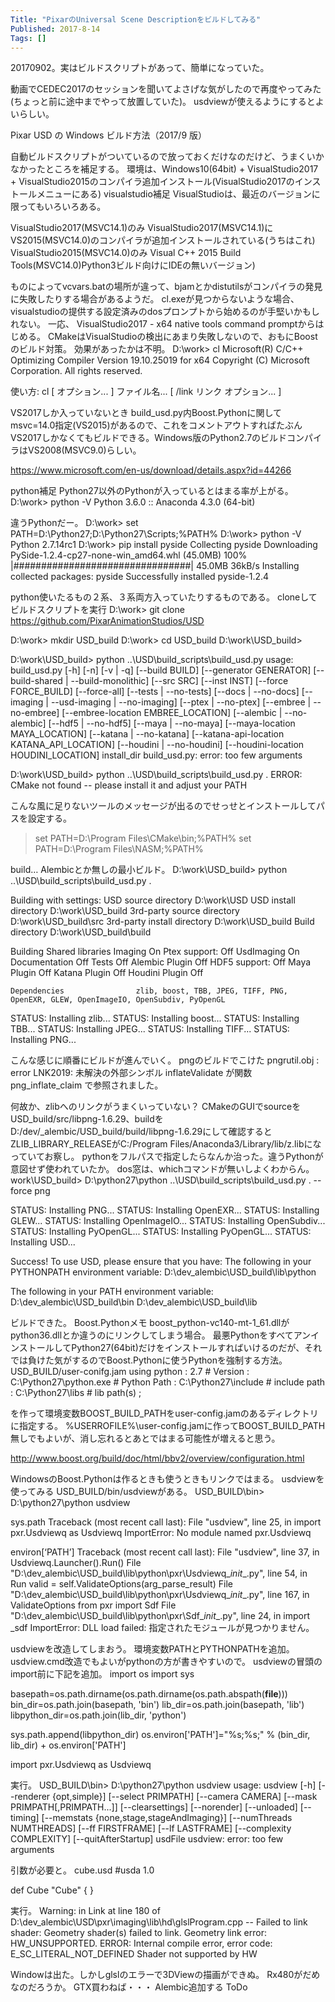 ```yaml
---
Title: "PixarのUniversal Scene Descriptionをビルドしてみる"
Published: 2017-8-14
Tags: []
---
```


20170902。実はビルドスクリプトがあって、簡単になっていた。

動画でCEDEC2017のセッションを聞いてよさげな気がしたので再度やってみた(ちょっと前に途中までやって放置していた)。
usdviewが使えるようにするとよいらしい。

Pixar USD の Windows ビルド方法（2017/9 版）

自動ビルドスクリプトがついているので放っておくだけなのだけど、うまくいかなかったところを補足する。
環境は、Windows10(64bit) + VisualStudio2017 + VisualStudio2015のコンパイラ追加インストール(VisualStudio2017のインストールメニューにある)
visualstudio補足
VisualStudioは、最近のバージョンに限ってもいろいろある。

VisualStudio2017(MSVC14.1)のみ
VisualStudio2017(MSVC14.1)にVS2015(MSVC14.0)のコンパイラが追加インストールされている(うちはこれ)
VisualStudio2015(MSVC14.0)のみ
Visual C++ 2015 Build Tools(MSVC14.0)Python3ビルド向けにIDEの無いバージョン)

ものによってvcvars.batの場所が違って、bjamとかdistutilsがコンパイラの発見に失敗したりする場合があるようだ。
cl.exeが見つからないような場合、visualstudioの提供する設定済みのdosプロンプトから始めるのが手堅いかもしれない。
一応、
VisualStudio2017 - x64 native tools command promptからはじめる。
CMakeはVisualStudioの検出にあまり失敗しないので、おもにBoostのビルド対策。
効果があったかは不明。
D:\work> cl
Microsoft(R) C/C++ Optimizing Compiler Version 19.10.25019 for x64
Copyright (C) Microsoft Corporation.  All rights reserved.

使い方: cl [ オプション... ] ファイル名... [ /link リンク オプション... ]

VS2017しか入っていないとき
build_usd.py内Boost.Pythonに関してmsvc=14.0指定(VS2015)があるので、これをコメントアウトすればたぶんVS2017しかなくてもビルドできる。Windows版のPython2.7のビルドコンパイラはVS2008(MSVC9.0)らしい。

https://www.microsoft.com/en-us/download/details.aspx?id=44266

python補足
Python27以外のPythonが入っているとはまる率が上がる。
D:\work> python -V
Python 3.6.0 :: Anaconda 4.3.0 (64-bit)

違うPythonだー。
D:\work> set PATH=D:\Python27;D:\Python27\Scripts;%PATH%
D:\work> python -V
Python 2.7.14rc1
D:\work> pip install pyside
Collecting pyside
  Downloading PySide-1.2.4-cp27-none-win_amd64.whl (45.0MB)
    100% |################################| 45.0MB 36kB/s
Installing collected packages: pyside
Successfully installed pyside-1.2.4

python使いたるもの２系、３系両方入っていたりするものである。
cloneしてビルドスクリプトを実行
D:\work> git clone https://github.com/PixarAnimationStudios/USD

D:\work> mkdir USD_build
D:\work> cd USD_build
D:\work\USD_build>

D:\work\USD_build> python ..\USD\build_scripts\build_usd.py
usage: build_usd.py [-h] [-n] [-v | -q] [--build BUILD]
                    [--generator GENERATOR]
                    [--build-shared | --build-monolithic] [--src SRC]
                    [--inst INST] [--force FORCE_BUILD] [--force-all]
                    [--tests | --no-tests] [--docs | --no-docs]
                    [--imaging | --usd-imaging | --no-imaging]
                    [--ptex | --no-ptex] [--embree | --no-embree]
                    [--embree-location EMBREE_LOCATION]
                    [--alembic | --no-alembic] [--hdf5 | --no-hdf5]
                    [--maya | --no-maya] [--maya-location MAYA_LOCATION]
                    [--katana | --no-katana]
                    [--katana-api-location KATANA_API_LOCATION]
                    [--houdini | --no-houdini]
                    [--houdini-location HOUDINI_LOCATION]
                    install_dir
build_usd.py: error: too few arguments

D:\work\USD_build> python ..\USD\build_scripts\build_usd.py .
ERROR: CMake not found -- please install it and adjust your PATH

こんな風に足りないツールのメッセージが出るのでせっせとインストールしてパスを設定する。
> set PATH=D:\Program Files\CMake\bin;%PATH%
> set PATH=D:\Program Files\NASM;%PATH%

build…
Alembicとか無しの最小ビルド。
D:\work\USD_build> python ..\USD\build_scripts\build_usd.py .

Building with settings:
  USD source directory          D:\work\USD
  USD install directory         D:\work\USD_build
  3rd-party source directory    D:\work\USD_build\src
  3rd-party install directory   D:\work\USD_build
  Build directory               D:\work\USD_build\build

  Building                      Shared libraries
    Imaging                     On
      Ptex support:             Off
    UsdImaging                  On
    Documentation               Off
    Tests                       Off
    Alembic Plugin              Off
      HDF5 support:             Off
    Maya Plugin                 Off
    Katana Plugin               Off
    Houdini Plugin              Off

    Dependencies                zlib, boost, TBB, JPEG, TIFF, PNG, OpenEXR, GLEW, OpenImageIO, OpenSubdiv, PyOpenGL

STATUS: Installing zlib...
STATUS: Installing boost...
STATUS: Installing TBB...
STATUS: Installing JPEG...
STATUS: Installing TIFF...
STATUS: Installing PNG...

こんな感じに順番にビルドが進んでいく。
pngのビルドでこけた
pngrutil.obj : error LNK2019: 未解決の外部シンボル inflateValidate が関数 png_inflate_claim で参照されました。

何故か、zlibへのリンクがうまくいっていない？
CMakeのGUIでsourceをUSD_build/src/libpng-1.6.29、buildをD:/dev/_alembic/USD_build/build/libpng-1.6.29にして確認するとZLIB_LIBRARY_RELEASEがC:/Program Files/Anaconda3/Library/lib/z.libになっていてお察し。
pythonをフルパスで指定したらなんか治った。違うPythonが意図せず使われていたか。
dos窓は、whichコマンドが無いしよくわからん。
work\USD_build> D:\python27\python ..\USD\build_scripts\build_usd.py . --force png

STATUS: Installing PNG...
STATUS: Installing OpenEXR...
STATUS: Installing GLEW...
STATUS: Installing OpenImageIO...
STATUS: Installing OpenSubdiv...
STATUS: Installing PyOpenGL...
STATUS: Installing PyOpenGL...
STATUS: Installing USD...

Success! To use USD, please ensure that you have:
  The following in your PYTHONPATH environment variable:
    D:\dev\_alembic\USD_build\lib\python

  The following in your PATH environment variable:
    D:\dev\_alembic\USD_build\bin
    D:\dev\_alembic\USD_build\lib

ビルドできた。
Boost.Pythonメモ
boost_python-vc140-mt-1_61.dllがpython36.dllとか違うのにリンクしてしまう場合。
最悪PythonをすべてアンインストールしてPython27(64bit)だけをインストールすればいけるのだが、それでは負けた気がするのでBoost.Pythonに使うPythonを強制する方法。
USD_BUILD/user-conifg.jam
using python
    : 2.7                   # Version
    : C:\\Python27\\python.exe      # Python Path
    : C:\\Python27\\include         # include path
    : C:\\Python27\\libs            # lib path(s)
    ;

を作って環境変数BOOST_BUILD_PATHをuser-config.jamのあるディレクトリに指定する。
%USERROFILE%\user-config.jamに作ってBOOST_BUILD_PATH無しでもよいが、消し忘れるとあとではまる可能性が増えると思う。

http://www.boost.org/build/doc/html/bbv2/overview/configuration.html

WindowsのBoost.Pythonは作るときも使うときもリンクではまる。
usdviewを使ってみる
USD_BUILD/bin/usdviewがある。
USD_BUILD\bin> D:\python27\python usdview

sys.path
Traceback (most recent call last):
  File "usdview", line 25, in <module>
    import pxr.Usdviewq as Usdviewq
ImportError: No module named pxr.Usdviewq

environ[‘PATH’]
Traceback (most recent call last):
  File "usdview", line 37, in <module>
    Usdviewq.Launcher().Run()
  File "D:\dev\_alembic\USD_build\lib\python\pxr\Usdviewq\__init__.py", line 54, in Run
    valid = self.ValidateOptions(arg_parse_result)
  File "D:\dev\_alembic\USD_build\lib\python\pxr\Usdviewq\__init__.py", line 167, in ValidateOptions
    from pxr import Sdf
  File "D:\dev\_alembic\USD_build\lib\python\pxr\Sdf\__init__.py", line 24, in <module>
    import _sdf
ImportError: DLL load failed: 指定されたモジュールが見つかりません。

usdviewを改造してしまおう。
環境変数PATHとPYTHONPATHを追加。
usdview.cmd改造でもよいがpythonの方が書きやすいので。
usdviewの冒頭のimport前に下記を追加。
import os
import sys

basepath=os.path.dirname(os.path.dirname(os.path.abspath(__file__)))
bin_dir=os.path.join(basepath, 'bin')
lib_dir=os.path.join(basepath, 'lib')
libpython_dir=os.path.join(lib_dir, 'python')

sys.path.append(libpython_dir)
os.environ['PATH']="%s;%s;" % (bin_dir, lib_dir) + os.environ['PATH']


import pxr.Usdviewq as Usdviewq

実行。
USD_BUILD\bin> D:\python27\python usdview
usage: usdview [-h] [--renderer {opt,simple}] [--select PRIMPATH]
               [--camera CAMERA] [--mask PRIMPATH[,PRIMPATH...]]
               [--clearsettings] [--norender] [--unloaded] [--timing]
               [--memstats {none,stage,stageAndImaging}]
               [--numThreads NUMTHREADS] [--ff FIRSTFRAME] [--lf LASTFRAME]
               [--complexity COMPLEXITY] [--quitAfterStartup]
               usdFile
usdview: error: too few arguments

引数が必要と。
cube.usd
#usda 1.0

def Cube "Cube"
{
}

実行。
Warning: in Link at line 180 of D:\dev\_alembic\USD\pxr\imaging\lib\hd\glslProgram.cpp -- Failed to link shader:
Geometry shader(s) failed to link.
Geometry link error: HW_UNSUPPORTED.
ERROR: Internal compile error, error code: E_SC_LITERAL_NOT_DEFINED
Shader not supported by HW

Windowは出た。しかしglslのエラーで3DViewの描画ができぬ。
Rx480がだめなのだろうか。
GTX買わねば・・・
Alembic追加する
ToDo
